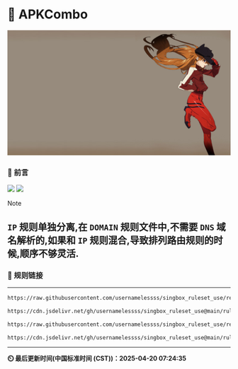 
# 🧸 APKCombo
![](https://raw.githubusercontent.com/usernamelessss/picture-bed/main/images/202504042256831.jpg)
### 📣 前言
![](https://shields.io/badge/-移除重复规则-ff69b4) ![](https://shields.io/badge/-IP&nbsp;规则单独存放不与&nbsp;DOMAIN&nbsp;等混合-green)
> [!NOTE]
**`IP` 规则单独分离,在 `DOMAIN` 规则文件中,不需要 `DNS` 域名解析的,如果和 `IP` 规则混合,导致排列路由规则的时候,顺序不够灵活.**
---

###  🔗 规则链接
---

```url
https://raw.githubusercontent.com/usernamelessss/singbox_ruleset_use/refs/heads/main/rule/APKCombo/APKCombo_No_IP.json
```

```url
https://cdn.jsdelivr.net/gh/usernamelessss/singbox_ruleset_use@main/rule/APKCombo/APKCombo_No_IP.json
```

```url
https://raw.githubusercontent.com/usernamelessss/singbox_ruleset_use/refs/heads/main/rule/APKCombo/APKCombo_No_IP.srs
```

```url
https://cdn.jsdelivr.net/gh/usernamelessss/singbox_ruleset_use@main/rule/APKCombo/APKCombo_No_IP.srs
```

---
**⏲️ 最后更新时间(中国标准时间 (CST))：2025-04-20 07:24:35**